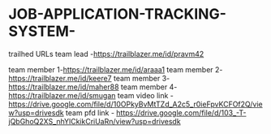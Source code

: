 # JOB-APPLICATION-TRACKING-SYSTEM- 
trailhed URLs 
team lead -https://trailblazer.me/id/pravm42

team member 1-https://trailblazer.me/id/araaa1 
team member 2-https://trailblazer.me/id/keere7
team member 3-https://trailblazer.me/id/maher88
team member 4-https://trailblazer.me/id/smugan
team video link - https://drive.google.com/file/d/10OPkyBvMtTZd_A2c5_r0ieFpvKCFOf2Q/view?usp=drivesdk
team pfd link - https://drive.google.com/file/d/103_-T-jQbGhoQ2XS_nhYlCkikCriUaRn/view?usp=drivesdk
